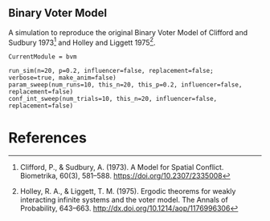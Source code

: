 
## Binary Voter Model

A simulation to reproduce the original Binary Voter Model of Clifford and
Sudbury 1973[^1] and Holley and Liggett 1975[^2].

```@meta
CurrentModule = bvm
```

```@docs
run_sim(n=20, p=0.2, influencer=false, replacement=false; verbose=true, make_anim=false)
param_sweep(num_runs=10, this_n=20, this_p=0.2, influencer=false, replacement=false)
conf_int_sweep(num_trials=10, this_n=20, influencer=false, replacement=false)
```

# References

[^1]: Clifford, P., & Sudbury, A. (1973). A Model for Spatial Conflict. Biometrika, 60(3), 581–588. https://doi.org/10.2307/2335008
[^2]: Holley, R. A., & Liggett, T. M. (1975). Ergodic theorems for weakly interacting infinite systems and the voter model. The Annals of Probability, 643–663. http://dx.doi.org/10.1214/aop/1176996306

